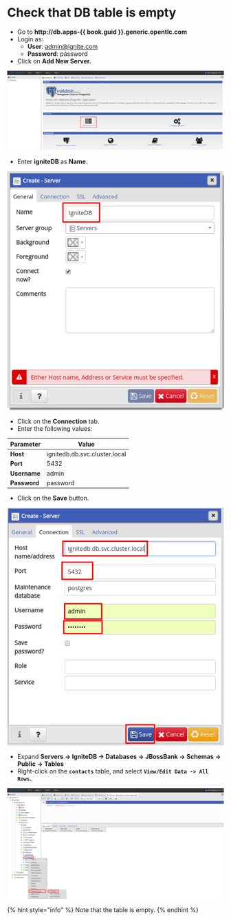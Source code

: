 # Check that DB table is empty

* Go to **http://db.apps-{{ book.guid }}.generic.opentlc.com**
* Login as:
  * **User**: admin@ignite.com
  * **Password**: password
* Click on  **Add New Server.**

![](../../.gitbook/assets/image%20%2873%29.png)

* Enter **igniteDB** as **Name.**

![](../../.gitbook/assets/image%20%2885%29.png)

* Click on the **Connection** tab.
* Enter the following values:

| **Parameter** | Value |
| --- | --- |
| **Host** | ignitedb.db.svc.cluster.local |
| **Port** | 5432 |
| **Username** | admin |
| **Password** | password |

* Click on the **Save** button.

![](../../.gitbook/assets/image%20%2852%29.png)

* Expand **Servers -&gt; IgniteDB -&gt; Databases -&gt; JBossBank -&gt; Schemas -&gt; Public -&gt; Tables**
* Right-click on the **`contacts`** table, and select **`View/Edit Data -> All Rows`.**

![](../../.gitbook/assets/image%20%28158%29.png)

{% hint style="info" %}
Note that the table is empty.
{% endhint %}



